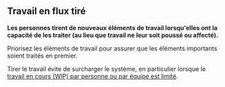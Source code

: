 ## Travail en flux tiré

<summary>
<strong>Les personnes tirent de nouveaux éléments de travail lorsqu'elles ont la capacité de les traiter (au lieu que travail ne leur soit poussé ou affecté).</strong>
</summary>

Priorisez les éléments de travail pour assurer que les éléments importants soient traités en premier.

Tirer le travail évite de surcharger le système, en particulier lorsque le [travail en cours (WIP) par personne ou par équipe est limité](section:limit-work-in-progress).
